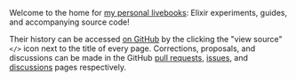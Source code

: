 Welcome to the home for [my personal livebooks](https://github.com/christhekeele/livebooks/tree/latest/livebooks): Elixir experiments, guides, and accompanying source code!

Their history can be accessed [on GitHub](https://github.com/christhekeele/livebooks) by the clicking the "view source"
`</>` icon next to the title of every page. Corrections, proposals, and discussions can be made in the GitHub [pull requests](https://github.com/christhekeele/livebooks/pulls), [issues](https://github.com/christhekeele/livebooks/issues), and [discussions](https://github.com/christhekeele/livebooks/discussions) pages respectively.
